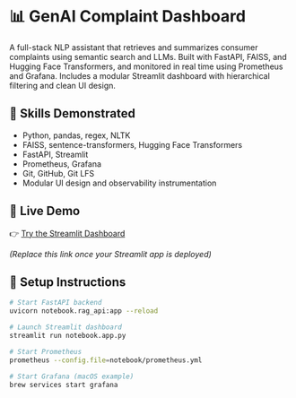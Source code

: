 # 📊 GenAI Complaint Dashboard

A full-stack NLP assistant that retrieves and summarizes consumer complaints using semantic search and LLMs. Built with FastAPI, FAISS, and Hugging Face Transformers, and monitored in real time using Prometheus and Grafana. Includes a modular Streamlit dashboard with hierarchical filtering and clean UI design.

## 💼 Skills Demonstrated

- Python, pandas, regex, NLTK
- FAISS, sentence-transformers, Hugging Face Transformers
- FastAPI, Streamlit
- Prometheus, Grafana
- Git, GitHub, Git LFS
- Modular UI design and observability instrumentation

## 🔗 Live Demo

👉 [Try the Streamlit Dashboard](https://sushma-reddy-garlapati-genai-complaint-dashboard.streamlit.app)

_(Replace this link once your Streamlit app is deployed)_

## 🚀 Setup Instructions

```bash
# Start FastAPI backend
uvicorn notebook.rag_api:app --reload

# Launch Streamlit dashboard
streamlit run notebook.app.py

# Start Prometheus
prometheus --config.file=notebook/prometheus.yml

# Start Grafana (macOS example)
brew services start grafana
